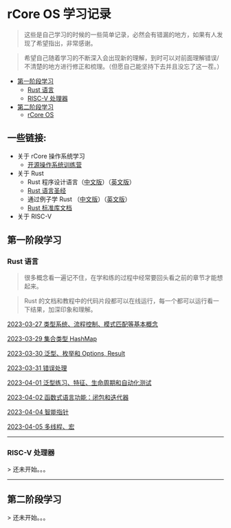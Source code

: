# rCore OS 学习记录

> 这些是自己学习的时候的一些简单记录，必然会有错漏的地方，如果有人发现了希望指出，非常感谢。

> 希望自己随着学习的不断深入会出现新的理解，到时可以对前面理解错误/不清楚的地方进行修正和梳理。（但愿自己能坚持下去并且没忘了这一茬。）

* [第一阶段学习](#1)
  * [Rust 语言](#1.1)
  * [RISC-V 处理器](#1.2)
* [第二阶段学习](#2)
  * [rCore OS](#2.1)

## 一些链接:
- 关于 rCore 操作系统学习
  - [开源操作系统训练营](https://github.com/LearningOS)
- 关于 Rust
  - Rust 程序设计语言（[中文版](https://kaisery.github.io/trpl-zh-cn/title-page.html)）（[英文版](https://doc.rust-lang.org/stable/book/title-page.html)）
  - [Rust 语言圣经](https://course.rs)
  - 通过例子学 Rust （[中文版](https://rustwiki.org/zh-CN/rust-by-example/)）（[英文版](https://doc.rust-lang.org/rust-by-example/)）
  - [Rust 标准库文档](https://doc.rust-lang.org/std/index.html)
- 关于 RISC-V


<h2 id="1">第一阶段学习</h2>

<h3 id="1.1">Rust 语言</h3>

> 很多概念看一遍记不住，在学和练的过程中经常要回头看之前的章节才能想起来。

> Rust 的文档和教程中的代码片段都可以在线运行，每一个都可以运行看一下结果，加深印象和理解。

[2023-03-27 类型系统、流程控制、模式匹配等基本概念](rust/20230327.md)

[2023-03-29 集合类型 HashMap](rust/20230329.md)

[2023-03-30 泛型、枚举和 Options, Result](rust/20230330.md)

[2023-03-31 错误处理](rust/20230331.md)

[2023-04-01 泛型练习、特征、生命周期和自动化测试](rust/20230401.md)

[2023-04-02 函数式语言功能：闭包和迭代器](rust/20230402.md)

[2023-04-04 智能指针](rust/20230404.md)

[2023-04-05 多线程、宏](rust/20230405.md)

---

<h3 id="1.2">RISC-V 处理器</h3>
> 还未开始。。。

---

<h2 id="2">第二阶段学习</h2>
> 还未开始。。。
